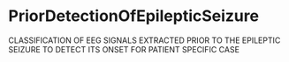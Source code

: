 # PriorDetectionOfEpilepticSeizure
CLASSIFICATION OF EEG SIGNALS EXTRACTED PRIOR TO THE EPILEPTIC SEIZURE TO DETECT ITS ONSET FOR PATIENT SPECIFIC CASE
